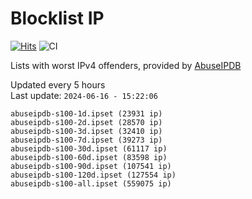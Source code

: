 # Blocklist IP

[![Hits](https://hits.seeyoufarm.com/api/count/incr/badge.svg?url=https%3A%2F%2Fgithub.com%2Fborestad%2Fblocklist-ip%2F&count_bg=%2379C83D&title_bg=%23555555&icon=&icon_color=%23E7E7E7&title=hits&edge_flat=false)](https://hits.seeyoufarm.com)  ![CI](https://img.shields.io/github/workflow/status/borestad/blocklist-ip/CI?style=flat-square)

Lists with worst IPv4 offenders, provided by [AbuseIPDB](https://www.abuseipdb.com/)

<!-- FOOTER-PLACEHOLDER -->
Updated every 5 hours<br>
Last update: `2024-06-16 - 15:22:06`
```
abuseipdb-s100-1d.ipset (23931 ip)
abuseipdb-s100-2d.ipset (28570 ip)
abuseipdb-s100-3d.ipset (32410 ip)
abuseipdb-s100-7d.ipset (39273 ip)
abuseipdb-s100-30d.ipset (61117 ip)
abuseipdb-s100-60d.ipset (83598 ip)
abuseipdb-s100-90d.ipset (107541 ip)
abuseipdb-s100-120d.ipset (127554 ip)
abuseipdb-s100-all.ipset (559075 ip)
```

